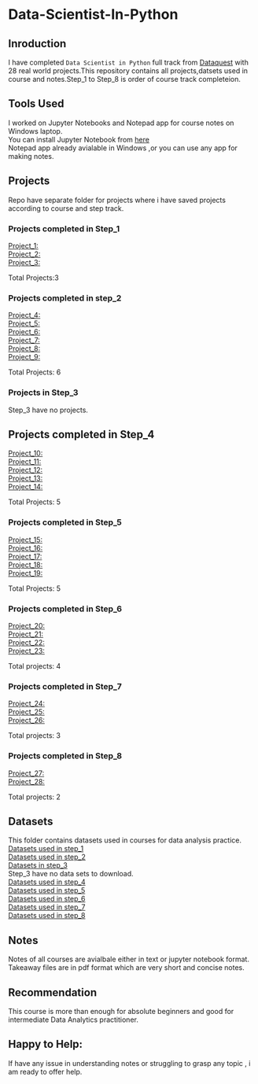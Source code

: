 # Data-Scientist-In-Python

## Inroduction
I have completed `Data Scientist in Python` full track from [Dataquest]() with 28 real world projects.This repository contains all projects,datsets used in course and 
notes.Step_1 to Step_8 is order of course track completeion.

## Tools Used
I worked on Jupyter Notebooks and Notepad app for course notes on Windows laptop.</br>
You can install Jupyter Notebook from [here]()</br>
Notepad app already avialable in Windows ,or you can use any app for making notes.

## Projects
Repo have separate folder for projects where i have saved projects according to course and step track.</br>

### Projects completed in Step_1
[Project_1:]()</br>
[Project_2:]()</br>
[Project_3:]()</br>

Total Projects:3

### Projects completed in step_2
[Project_4:]()</br>
[Project_5:]()</br>
[Project_6:]()</br>
[Project_7:]()</br>
[Project_8:]()</br>
[Project_9:]()</br>

Total Projects: 6

### Projects in Step_3
Step_3 have no projects.

## Projects completed in Step_4
[Project_10:]()</br>
[Project_11:]()</br>
[Project_12:]()</br>
[Project_13:]()</br>
[Project_14:]()</br>

Total Projects: 5

### Projects completed in Step_5
[Project_15:]()</br>
[Project_16:]()</br>
[Project_17:]()<br>
[Project_18:]()</br>
[Project_19:]()</br>

Total Projects: 5

### Projects completed in Step_6
[Project_20:]()</br>
[Project_21:]()</br>
[Project_22:]()</br>
[Project_23:]()</br>

Total projects: 4

### Projects completed in Step_7
[Project_24:]()</br>
[Project_25:]()</br>
[Project_26:]()</br>

Total projects: 3

### Projects completed in Step_8
[Project_27:]()</br>
[Project_28:]()</br>

Total projects: 2

## Datasets
This folder contains datasets used in courses for data analysis practice.
[Datasets used in step_1]()</br>
[Datasets used in step_2]()</br>
[Datasets in step_3]()</br>
Step_3 have no data sets to download.</br>
[Datasets used in step_4]()</br>
[Datasets used in step_5]()</br>
[Datasets used in step_6]()</br>
[Datasets used in step_7]()</br>
[Datasets used in step_8]()</br>

## Notes 
Notes of all courses are avialbale either in text or jupyter notebook format.</br>
Takeaway files are in pdf format which are very short and concise notes.


## Recommendation
This course is more than enough for absolute beginners and good for intermediate Data Analytics practitioner.

## Happy to Help:
If have any issue in understanding notes or struggling to grasp any topic , i am ready to offer help.